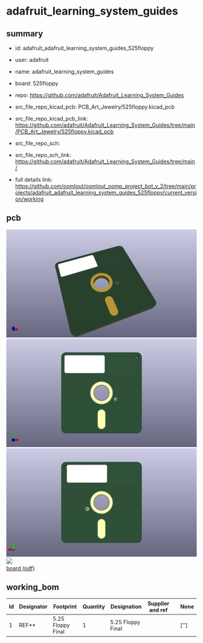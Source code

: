 # adafruit_learning_system_guides
 
## summary 
* id: adafruit_adafruit_learning_system_guides_525floppy
* user: adafruit
* name: adafruit_learning_system_guides
* board: 525floppy
* repo: https://github.com/adafruit/Adafruit_Learning_System_Guides
* src_file_repo_kicad_pcb: PCB_Art_Jewelry/525floppy.kicad_pcb
* src_file_repo_kicad_pcb_link: https://github.com/adafruit/Adafruit_Learning_System_Guides/tree/main/PCB_Art_Jewelry/525floppy.kicad_pcb


* src_file_repo_sch: 
* src_file_repo_sch_link: https://github.com/adafruit/Adafruit_Learning_System_Guides/tree/main/
* full details link: https://github.com/oomlout/oomlout_oomp_project_bot_v_2/tree/main/projects/adafruit_adafruit_learning_system_guides_525floppy/current_version/working  



## pcb  
![](working_3d_600.png) 
![](working_3d_front_600.png)  
![](working_3d_back_600.png)  
![](working_600.png)  
[board (pdf)](working.pdf)  

## working_bom
| Id | Designator | Footprint | Quantity | Designation | Supplier and ref |  | None | 
| --- | --- | --- | --- | --- | --- | --- | --- | 
| 1 | REF** | 5.25 Floppy Final | 1 | 5.25 Floppy Final |  |  | [''] | 




